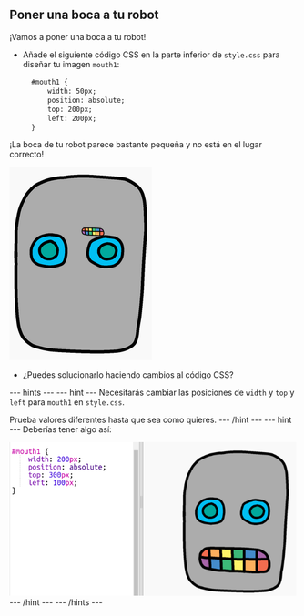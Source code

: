 ## Poner una boca a tu robot

¡Vamos a poner una boca a tu robot!

- Añade el siguiente código CSS en la parte inferior de `style.css` para diseñar tu imagen `mouth1`:
    
        #mouth1 {
            width: 50px;
            position: absolute;
            top: 200px;
            left: 200px;
        }
        

¡La boca de tu robot parece bastante pequeña y no está en el lugar correcto!

![captura de pantalla](images/robot-mouth.png)

- ¿Puedes solucionarlo haciendo cambios al código CSS?

--- hints ---
--- hint --- 
Necesitarás cambiar las posiciones de `width` y `top` y `left` para `mouth1` en `style.css`.

Prueba valores diferentes hasta que sea como quieres.
--- /hint ---
--- hint --- 
Deberías tener algo así:

![captura de pantalla](images/robot-mouth-code.png)
--- /hint ---
--- /hints ---